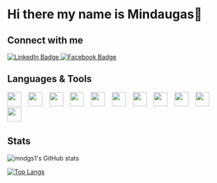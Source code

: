 # Hi there my name is Mindaugas👋

## Connect with me

<div id="badges">
  <a href="https://www.linkedin.com/in/mindaugas-bankauskas/">
    <img src="https://img.shields.io/badge/LinkedIn-blue?style=for-the-badge&logo=linkedin&logoColor=white" alt="LinkedIn Badge"/>
  </a>
  <a href="https://www.facebook.com/mindaugas.bankauskas.50">
    <img src="https://img.shields.io/badge/Facebook-blue?style=for-the-badge&logo=facebook&logoColor=white" alt="Facebook Badge"/>
  </a>
</div>

## Languages & Tools

<div>
<img height="32" width="32" src="https://cdn.simpleicons.org/html5/E34F26" />&nbsp;&nbsp;&nbsp;
<img height="32" width="32" src="https://cdn.simpleicons.org/css3/1572B6" />&nbsp;&nbsp;&nbsp;
<img height="32" width="32" src="https://cdn.simpleicons.org/sass/CC6699" />&nbsp;&nbsp;&nbsp;
<img height="32" width="32" src="https://cdn.simpleicons.org/tailwindcss/06B6D4" />&nbsp;&nbsp;&nbsp;
<img height="32" width="32" src="https://cdn.simpleicons.org/javascript/F7DF1E" />&nbsp;&nbsp;&nbsp;
<img height="32" width="32" src="https://cdn.simpleicons.org/typescript/3178C6" />&nbsp;&nbsp;&nbsp;
<img height="32" width="32" src="https://cdn.simpleicons.org/react/61DAFB" />&nbsp;&nbsp;&nbsp;
<img height="32" width="32" src="https://cdn.simpleicons.org/nextdotjs/000000/FFFFFF" />&nbsp;&nbsp;&nbsp;
<img height="32" width="32" src="https://cdn.simpleicons.org/nextui/000000/FFFFFF" />&nbsp;&nbsp;&nbsp;
<img height="32" width="32" src="https://cdn.simpleicons.org/git/F05032" />&nbsp;&nbsp;&nbsp;
<img height="32" width="32" src="https://cdn.simpleicons.org/github/181717/FFFFFF" />&nbsp;&nbsp;&nbsp;
</div>

## Stats
![mndgs1's GitHub stats](https://github-readme-stats-mu-eight-83.vercel.app/api?username=mndgs1&show_icons=true&theme=transparent)

[![Top Langs](https://github-readme-stats-mu-eight-83.vercel.app/api/top-langs/?username=mndgs1&layout=compact&theme=transparent)](https://github.com/mndgs1/github-readme-stats)
